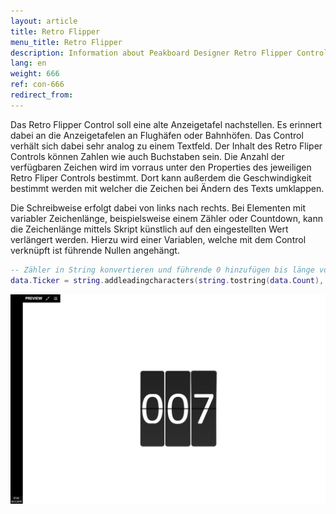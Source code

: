 ```yaml
---
layout: article
title: Retro Flipper
menu_title: Retro Flipper
description: Information about Peakboard Designer Retro Flipper Control.
lang: en
weight: 666
ref: con-666
redirect_from:
---
```


Das Retro Flipper Control soll eine alte Anzeigetafel nachstellen. 
Es erinnert dabei an die Anzeigetafelen an Flughäfen oder Bahnhöfen.
Das Control verhält sich dabei sehr analog zu einem Textfeld.
Der Inhalt des Retro Fliper Controls können Zahlen wie auch Buchstaben sein.
Die Anzahl der verfügbaren Zeichen wird im vorraus unter den Properties des jeweiligen Retro Fliper Controls bestimmt. 
Dort kann außerdem die Geschwindigkeit bestimmt werden mit welcher die Zeichen bei Ändern des Texts umklappen.

Die Schreibweise erfolgt dabei von links nach rechts.
Bei Elementen mit variabler Zeichenlänge, beispielsweise einem Zähler oder Countdown, kann die Zeichenlänge mittels Skript künstlich auf den eingestellten Wert verlängert werden.
Hierzu wird einer Variablen, welche mit dem Control verknüpft ist führende Nullen angehängt.

```Lua
-- Zähler in String konvertieren und führende 0 hinzufügen bis länge von 3 Digets erreicht ist.
data.Ticker = string.addleadingcharacters(string.tostring(data.Count),'0',3)
```

![image_1](/assets/images/Controls/RetroFlipper/retro01.png)
